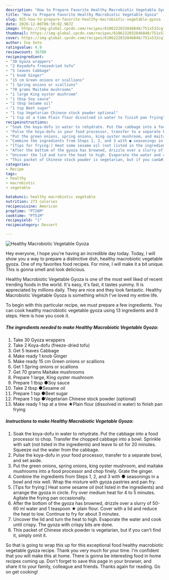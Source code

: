 ```yaml
---
description: "How to Prepare Favorite Healthy Macrobiotic Vegetable Gyoza"
title: "How to Prepare Favorite Healthy Macrobiotic Vegetable Gyoza"
slug: 925-how-to-prepare-favorite-healthy-macrobiotic-vegetable-gyoza
date: 2020-12-06T06:59:02.967Z
image: https://img-global.cpcdn.com/recipes/6106222032846848/751x532cq70/healthy-macrobiotic-vegetable-gyoza-recipe-main-photo.jpg
thumbnail: https://img-global.cpcdn.com/recipes/6106222032846848/751x532cq70/healthy-macrobiotic-vegetable-gyoza-recipe-main-photo.jpg
cover: https://img-global.cpcdn.com/recipes/6106222032846848/751x532cq70/healthy-macrobiotic-vegetable-gyoza-recipe-main-photo.jpg
author: Ina Soto
ratingvalue: 4.9
reviewcount: 36780
recipeingredient:
- "30 Gyoza wrappers"
- "2 Koyadofu freezedried tofu"
- "5 leaves Cabbage"
- "1 knob Ginger"
- "15 cm Green onions or scallions"
- "1 Spring onions or scallions"
- "70 grams Maitake mushrooms"
- "1 large King oyster mushroom"
- "1 tbsp Soy sauce"
- "2 tbsp Sesame oil"
- "1 tsp Beet sugar"
- "1 tsp Vegetarian Chinese stock powder optional"
- "1 tsp at a time Plain flour dissolved in water to finish pan frying"
recipeinstructions:
- "Soak the koya-dofu in water to rehydrate. Put the cabbage into a food processor to chop. Transfer the chopped cabbage into a bowl. Sprinkle with salt (not listed in the ingredients) and leave to sit for 20 minutes. Squeeze out the water from the cabbage."
- "Pulse the koya-dofu in your food processor, transfer to a separate bowl, and set aside."
- "Put the green onions, spring onions, king oyster mushroom, and maitake mushrooms into a food processor and chop finely. Grate the ginger."
- "Combine the ingredients from Steps 1, 2, and 3 with ● seasonings in a bowl and mix well. Wrap the mixture with gyoza pastries and pan fry."
- "[Tips for frying:] Heat some sesame oil (not listed in the ingredients)  and arrange the gyoza in circle. Fry over medium heat for 4 to 5 minutes. Agitate the frying pan occasionally."
- "After the bottom of the gyoza has browned, drizzle over a slurry of 50-60 ml water and 1 teaspoon ★ plain flour. Cover with a lid and reduce the heat to low. Continue to fry for about 3 minutes."
- "Uncover the lid and turn the heat to high. Evaporate the water and cook until crispy. The gyoza with crispy bits are done."
- "This packet of Chinese stock powder is vegetarian, but if you can&#39;t find it, simply omit it."
categories:
- Recipe
tags:
- healthy
- macrobiotic
- vegetable

katakunci: healthy macrobiotic vegetable 
nutrition: 273 calories
recipecuisine: American
preptime: "PT26M"
cooktime: "PT51M"
recipeyield: "1"
recipecategory: Dessert

---
```



![Healthy Macrobiotic Vegetable Gyoza](https://img-global.cpcdn.com/recipes/6106222032846848/751x532cq70/healthy-macrobiotic-vegetable-gyoza-recipe-main-photo.jpg)

Hey everyone, I hope you're having an incredible day today. Today, I will show you a way to prepare a distinctive dish, healthy macrobiotic vegetable gyoza. One of my favorites food recipes. For mine, I will make it a bit unique. This is gonna smell and look delicious.



Healthy Macrobiotic Vegetable Gyoza is one of the most well liked of recent trending foods in the world. It's easy, it's fast, it tastes yummy. It is appreciated by millions daily. They are nice and they look fantastic. Healthy Macrobiotic Vegetable Gyoza is something which I've loved my entire life.


To begin with this particular recipe, we must prepare a few ingredients. You can cook healthy macrobiotic vegetable gyoza using 13 ingredients and 8 steps. Here is how you cook it.

<!--inarticleads1-->

##### The ingredients needed to make Healthy Macrobiotic Vegetable Gyoza:

1. Take 30 Gyoza wrappers
1. Take 2 Koya-dofu (freeze-dried tofu)
1. Get 5 leaves Cabbage
1. Make ready 1 knob Ginger
1. Make ready 15 cm Green onions or scallions
1. Get 1 Spring onions or scallions
1. Get 70 grams Maitake mushrooms
1. Prepare 1 large, King oyster mushroom
1. Prepare 1 tbsp ●Soy sauce
1. Take 2 tbsp ●Sesame oil
1. Prepare 1 tsp ●Beet sugar
1. Prepare 1 tsp ●Vegetarian Chinese stock powder (optional)
1. Make ready 1 tsp at a time ★Plain flour (dissolved in water) to finish pan frying




<!--inarticleads2-->

##### Instructions to make Healthy Macrobiotic Vegetable Gyoza:

1. Soak the koya-dofu in water to rehydrate. Put the cabbage into a food processor to chop. Transfer the chopped cabbage into a bowl. Sprinkle with salt (not listed in the ingredients) and leave to sit for 20 minutes. Squeeze out the water from the cabbage.
1. Pulse the koya-dofu in your food processor, transfer to a separate bowl, and set aside.
1. Put the green onions, spring onions, king oyster mushroom, and maitake mushrooms into a food processor and chop finely. Grate the ginger.
1. Combine the ingredients from Steps 1, 2, and 3 with ● seasonings in a bowl and mix well. Wrap the mixture with gyoza pastries and pan fry.
1. [Tips for frying:] Heat some sesame oil (not listed in the ingredients)  and arrange the gyoza in circle. Fry over medium heat for 4 to 5 minutes. Agitate the frying pan occasionally.
1. After the bottom of the gyoza has browned, drizzle over a slurry of 50-60 ml water and 1 teaspoon ★ plain flour. Cover with a lid and reduce the heat to low. Continue to fry for about 3 minutes.
1. Uncover the lid and turn the heat to high. Evaporate the water and cook until crispy. The gyoza with crispy bits are done.
1. This packet of Chinese stock powder is vegetarian, but if you can&#39;t find it, simply omit it.




So that is going to wrap this up for this exceptional food healthy macrobiotic vegetable gyoza recipe. Thank you very much for your time. I'm confident that you will make this at home. There is gonna be interesting food in home recipes coming up. Don't forget to save this page in your browser, and share it to your family, colleague and friends. Thanks again for reading. Go on get cooking!
